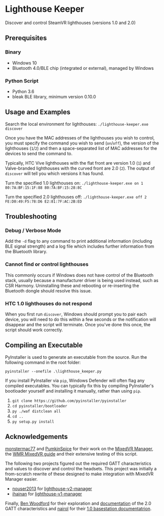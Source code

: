 # Lighthouse Keeper
Discover and control SteamVR lighthouses (versions 1.0 and 2.0)

## Prerequisites
### Binary
* Windows 10
* Bluetooth 4.0/BLE chip (integrated or external), managed by Windows

### Python Script
* Python 3.6
* bleak BLE library, minimum version 0.10.0

## Usage and Examples

Search the local environment for lighthouses: `./lighthouse-keeper.exe discover`

Once you have the MAC addresses of the lighthouses you wish to control, you must specify the command you wish to send (`on`/`off`), the version of the lighthouses (`1`/`2`) and then a space-separated list of MAC addresses for the devices to send the command to.

Typically, HTC Vive lighthouses with the flat front are version 1.0 (`1`) and Valve-branded lighthouses with the curved front are 2.0 (`2`). The output of `discover` will tell you which versions it has found.

Turn the specified 1.0 lighthouses on: `./lighthouse-keeper.exe on 1 80:7A:BF:15:1F:88 80:7A:BF:15:28:8C`

Turn the specified 2.0 lighthouses off: `./lighthouse-keeper.exe off 2 FE:D0:49:F5:78:D6 E2:81:7F:AC:2B:ED`

## Troubleshooting
### Debug / Verbose Mode
Add the `-d` flag to any command to print additional information (including BLE signal strength) and a log file which includes further information from the Bluetooth library.

### Cannot find or control lighthouses
This commonly occurs if Windows does not have control of the Bluetooth stack, usually because a manufacturer driver is being used instead, such as CSR Harmony. Uninstalling these and rebooting or re-inserting the Bluetooth dongle should resolve this issue.

### HTC 1.0 lighthouses do not respond
When you first run `discover`, Windows should prompt you to pair each device, you will need to do this within a few seconds or the notification will disappear and the script will terminate. Once you've done this once, the script should work correctly.

## Compiling an Executable
PyInstaller is used to generate an executable from the source. Run the following command in the root folder:

`pyinstaller --onefile .\lighthouse_keeper.py`

If you install PyInstaller via `pip`, Windows Defender will often flag any compiled executables. You can typically fix this by compiling PyInstaller's bootloader yourself and installing it manually, rather than using `pip`.

1. `git clone https://github.com/pyinstaller/pyinstaller`
2. `cd pyinstaller/bootloader`
3. `py ./waf distclean all`
4. `cd ..`
5. `py setup.py install`

## Acknowledgements
[monstermac77](https://github.com/monstermac77) and [PumkinSpice](https://github.com/PumkinSpice) for their work on the [MixedVR Manager](https://github.com/monstermac77/vr), the [WMR MixedVR guide](https://github.com/PumkinSpice/MixedVR/wiki/ReadMe) and their extensive testing of this script.

The following two projects figured out the required GATT characteristics and values to discover and control the headsets. This project was initially a from-scratch rewrite of these designed to make integration with MixedVR Manager easier.

* [nouser2013](https://github.com/nouser2013) for [lighthouse-v2-manager](https://github.com/nouser2013/lighthouse-v2-manager)
* [ihainan](https://github.com/ihainan) for [lighthouse-v1-manager](https://github.com/ihainan/lighthouse-v1-manager)

Finally, [Ben Woodford](https://gist.github.com/BenWoodford/) for their exploration and [documentation](https://gist.github.com/BenWoodford/3a1e500a4ea2673525f5adb4120fd47c) of the 2.0 GATT characteristics and [nairol](https://github.com/nairol) for their [1.0 basestation documentatrion](https://github.com/nairol/LighthouseRedox/blob/master/docs/Base%20Station.md).
